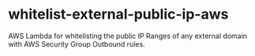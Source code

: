 # whitelist-external-public-ip-aws
AWS Lambda for whitelisting the public IP Ranges of any external domain with AWS Security Group Outbound rules.
